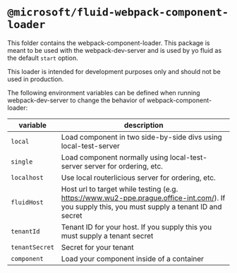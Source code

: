 # `@microsoft/fluid-webpack-component-loader`
This folder contains the webpack-component-loader. This package is meant to be used with the webpack-dev-server and is used by yo fluid as the default `start` option.

This loader is intended for development purposes only and should not be used in production.

The following environment variables can be defined when running webpack-dev-server to change the behavior of webpack-component-loader:

| variable | description |
| ---------| ----------- |
| `local` | Load component in two side-by-side divs using local-test-server |
| `single` | Load component normally using local-test-server server for ordering, etc. |
| `localhost` | Use local routerlicious server for ordering, etc. |
| `fluidHost` | Host url to target while testing (e.g. https://www.wu2-ppe.prague.office-int.com/). If you supply this, you must supply a tenant ID and secret |
| `tenantId` | Tenant ID for your host. If you supply this you must supply a tenant secret |
| `tenantSecret` | Secret for your tenant |
| `component` | Load your component inside of a container |
